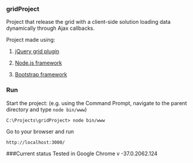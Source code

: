 ### gridProject
Project that release the grid with a client-side solution loading data dynamically through Ajax callbacks.

Project made using:

1) [jQuery grid plugin](http://www.trirand.com/blog/)

2) [Node.js framework](https://nodejs.org/en/) 

3) [Bootstrap framework](http://getbootstrap.com/)

### Run
Start the project: (e.g. using the Command Prompt, navigate to the parent directory and type `node bin/www`)

	C:\Projects\gridProject> node bin/www
	
	
Go to your browser and run

	http://localhost:3000/


###Current status
Tested in Google Chrome v -37.0.2062.124

	

